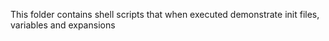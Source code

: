 This folder contains shell scripts that when executed demonstrate init files, variables and expansions
